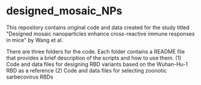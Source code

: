# designed_mosaic_NPs

This repository contains original code and data created for the study titled "Designed mosaic nanoparticles enhance cross-reactive immune responses in mice" by Wang et al.

There are three folders for the code. Each folder contains a README file that provides a brief description of the scripts and how to use them.
(1) Code and data files for designing RBD variants based on the Wuhan-Hu-1 RBD as a reference
(2) Code and data files for selecting zoonotic sarbecovirus RBDs

